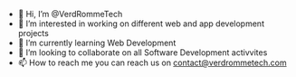 - 👋 Hi, I’m @VerdRommeTech
- 👀 I’m interested in working on different web and app development projects
- 🌱 I’m currently learning Web Development
- 💞️ I’m looking to collaborate on all Software Development activvites
- 📫 How to reach me you can reach us on contact@verdrommetech.com

<!---
VerdRommeTech/VerdRommeTech is a ✨ special ✨ repository because its `README.md` (this file) appears on your GitHub profile.
You can click the Preview link to take a look at your changes.
--->
